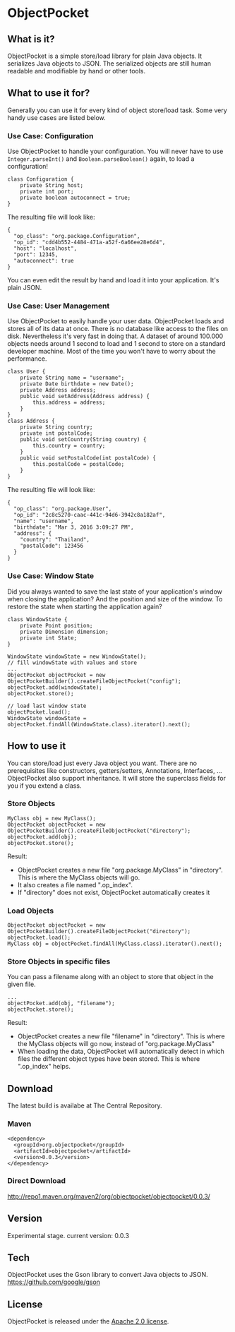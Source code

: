 # ObjectPocket

## What is it?
ObjectPocket is a simple store/load library for plain Java objects. It serializes Java objects to JSON. The serialized objects are still human readable and modifiable by hand or other tools.

## What to use it for?
Generally you can use it for every kind of object store/load task. Some very handy use cases are listed below.

### Use Case: Configuration
Use ObjectPocket to handle your configuration. You will never have to use `Integer.parseInt()` and `Boolean.parseBoolean()` again, to load a configuration!
```
class Configuration {
    private String host;
    private int port;
    private boolean autoconnect = true;
}
```
The resulting file will look like:
```
{
  "op_class": "org.package.Configuration",
  "op_id": "cdd4b552-4484-471a-a52f-6a66ee28e6d4",
  "host": "localhost",
  "port": 12345,
  "autoconnect": true
}
```
You can even edit the result by hand and load it into your application. It's plain JSON.

### Use Case: User Management
Use ObjectPocket to easily handle your user data. ObjectPocket loads and stores all of its data at once. There is no database like access to the files on disk. Nevertheless it's very fast in doing that. A dataset of around 100.000 objects needs around 1 second to load and 1 second to store on a standard developer machine. Most of the time you won't have to worry about the performance.
```
class User {
    private String name = "username";
    private Date birthdate = new Date();
    private Address address;
    public void setAddress(Address address) {
		this.address = address;
	}
}
class Address {
	private String country;
	private int postalCode;
	public void setCountry(String country) {
		this.country = country;
	}
	public void setPostalCode(int postalCode) {
		this.postalCode = postalCode;
	}
}
```
The resulting file will look like:
```
{
  "op_class": "org.package.User",
  "op_id": "2c8c5270-caac-441c-94d6-3942c8a182af",
  "name": "username",
  "birthdate": "Mar 3, 2016 3:09:27 PM",
  "address": {
    "country": "Thailand",
    "postalCode": 123456
  }
}
```

### Use Case: Window State
Did you always wanted to save the last state of your application's window when closing the application? And the position and size of the window. To restore the state when starting the application again?
```
class WindowState {
	private Point position;
	private Dimension dimension;
	private int State;
}

WindowState windowState = new WindowState();
// fill windowState with values and store
...
ObjectPocket objectPocket = new ObjectPocketBuilder().createFileObjectPocket("config");
objectPocket.add(windowState);
objectPocket.store();

// load last window state
objectPocket.load();
WindowState windowState = objectPocket.findAll(WindowState.class).iterator().next();
```


## How to use it
You can store/load just every Java object you want. There are no prerequisites like constructors, getters/setters, Annotations, Interfaces, ... ObjectPocket also support inheritance. It will store the superclass fields for you if you extend a class. 

### Store Objects
```
MyClass obj = new MyClass();
ObjectPocket objectPocket = new ObjectPocketBuilder().createFileObjectPocket("directory");
objectPocket.add(obj);
objectPocket.store();
```

Result:

* ObjectPocket creates a new file "org.package.MyClass" in "directory". This is where the MyClass objects will go.
* It also creates a file named ".op_index".
* If "directory" does not exist, ObjectPocket automatically creates it 

### Load Objects
```
ObjectPocket objectPocket = new ObjectPocketBuilder().createFileObjectPocket("directory");
objectPocket.load();
MyClass obj = objectPocket.findAll(MyClass.class).iterator().next();
```

### Store Objects in specific files
You can pass a filename along with an object to store that object in the given file.
```
...
objectPocket.add(obj, "filename");
objectPocket.store();
```
Result:
 
* ObjectPocket creates a new file "filename" in "directory". This is where the MyClass objects will go now, instead of "org.package.MyClass"
* When loading the data, ObjectPocket will automatically detect in which files the different object types have been stored. This is where ".op_index" helps.

## Download
The latest build is availabe at The Central Repository.

### Maven
```
<dependency>
  <groupId>org.objectpocket</groupId>
  <artifactId>objectpocket</artifactId>
  <version>0.0.3</version>
</dependency>
```

### Direct Download
http://repo1.maven.org/maven2/org/objectpocket/objectpocket/0.0.3/

## Version
Experimental stage. 
current version: 0.0.3

## Tech
ObjectPocket uses the Gson library to convert Java objects to JSON. https://github.com/google/gson

## License
ObjectPocket is released under the [Apache 2.0 license](LICENSE).
